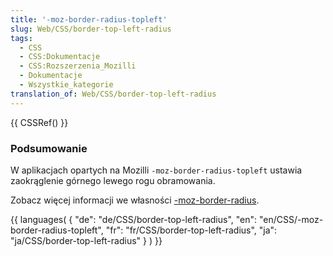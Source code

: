 ```yaml
---
title: '-moz-border-radius-topleft'
slug: Web/CSS/border-top-left-radius
tags:
  - CSS
  - CSS:Dokumentacje
  - CSS:Rozszerzenia_Mozilli
  - Dokumentacje
  - Wszystkie_kategorie
translation_of: Web/CSS/border-top-left-radius
---
```

{{ CSSRef() }}

### Podsumowanie

W aplikacjach opartych na Mozilli `-moz-border-radius-topleft` ustawia zaokrąglenie górnego lewego rogu obramowania.

Zobacz więcej informacji we własności [-moz-border-radius](/pl/CSS/-moz-border-radius "pl/CSS/-moz-border-radius").

{{ languages( { "de": "de/CSS/border-top-left-radius", "en": "en/CSS/-moz-border-radius-topleft", "fr": "fr/CSS/border-top-left-radius", "ja": "ja/CSS/border-top-left-radius" } ) }}

